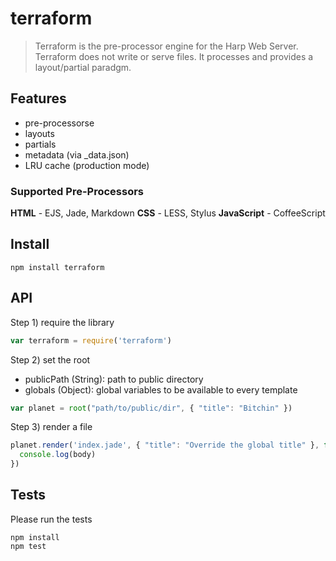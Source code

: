 # terraform

> Terraform is the pre-processor engine for the Harp Web Server. Terraform does not write or serve files. It processes and provides a layout/partial paradgm.

## Features

- pre-processorse
- layouts
- partials
- metadata (via _data.json)
- LRU cache (production mode)

### Supported Pre-Processors

**HTML** - EJS, Jade, Markdown
**CSS** - LESS, Stylus
**JavaScript** - CoffeeScript

## Install

    npm install terraform

## API


Step 1) require the library

```javascript
var terraform = require('terraform')
```

Step 2) set the root

- publicPath (String): path to public directory
- globals (Object): global variables to be available to every template

```javascript
var planet = root("path/to/public/dir", { "title": "Bitchin" })
```

Step 3) render a file

```javascript
planet.render('index.jade', { "title": "Override the global title" }, function(error, body){
  console.log(body)
})
```

## Tests

Please run the tests

    npm install
    npm test

